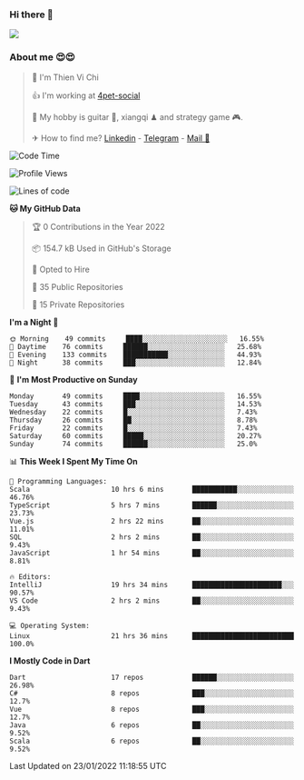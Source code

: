 ### Hi there 👋
![](https://media1.tenor.com/images/9aa4aee77151757a310fcdb4b8fd2a0a/tenor.gif?itemid=12671405)

### About me 😍😍

> 🙎 I'm Thien Vi Chi
> 
> 👍 I'm working at [4pet-social](https://github.com/4pet-social)
>
> 🥞 My hobby is guitar 🎸, xiangqi ♟ and strategy game 🎮.
> 
> ✈ How to find me? [Linkedin](https://www.linkedin.com/in/tvc12/) - [Telegram](https://t.me/yeutham212) - [Mail 📧](mailto:meomeocf98@gmail.com)
> 

<!--START_SECTION:waka-->
![Code Time](http://img.shields.io/badge/Code%20Time-3%2C369%20hrs%2045%20mins-blue)

![Profile Views](http://img.shields.io/badge/Profile%20Views-1-blue)

![Lines of code](https://img.shields.io/badge/From%20Hello%20World%20I%27ve%20Written-568%20Thousand%20lines%20of%20code-blue)

**🐱 My GitHub Data** 

> 🏆 0 Contributions in the Year 2022
 > 
> 📦 154.7 kB Used in GitHub's Storage 
 > 
> 💼 Opted to Hire
 > 
> 📜 35 Public Repositories 
 > 
> 🔑 15 Private Repositories  
 > 
**I'm a Night 🦉** 

```text
🌞 Morning    49 commits     ████░░░░░░░░░░░░░░░░░░░░░   16.55% 
🌆 Daytime    76 commits     ██████░░░░░░░░░░░░░░░░░░░   25.68% 
🌃 Evening    133 commits    ███████████░░░░░░░░░░░░░░   44.93% 
🌙 Night      38 commits     ███░░░░░░░░░░░░░░░░░░░░░░   12.84%

```
📅 **I'm Most Productive on Sunday** 

```text
Monday       49 commits     ████░░░░░░░░░░░░░░░░░░░░░   16.55% 
Tuesday      43 commits     ███░░░░░░░░░░░░░░░░░░░░░░   14.53% 
Wednesday    22 commits     █░░░░░░░░░░░░░░░░░░░░░░░░   7.43% 
Thursday     26 commits     ██░░░░░░░░░░░░░░░░░░░░░░░   8.78% 
Friday       22 commits     █░░░░░░░░░░░░░░░░░░░░░░░░   7.43% 
Saturday     60 commits     █████░░░░░░░░░░░░░░░░░░░░   20.27% 
Sunday       74 commits     ██████░░░░░░░░░░░░░░░░░░░   25.0%

```


📊 **This Week I Spent My Time On** 

```text
💬 Programming Languages: 
Scala                    10 hrs 6 mins       ███████████░░░░░░░░░░░░░░   46.76% 
TypeScript               5 hrs 7 mins        ██████░░░░░░░░░░░░░░░░░░░   23.73% 
Vue.js                   2 hrs 22 mins       ██░░░░░░░░░░░░░░░░░░░░░░░   11.01% 
SQL                      2 hrs 2 mins        ██░░░░░░░░░░░░░░░░░░░░░░░   9.43% 
JavaScript               1 hr 54 mins        ██░░░░░░░░░░░░░░░░░░░░░░░   8.81%

🔥 Editors: 
IntelliJ                 19 hrs 34 mins      ██████████████████████░░░   90.57% 
VS Code                  2 hrs 2 mins        ██░░░░░░░░░░░░░░░░░░░░░░░   9.43%

💻 Operating System: 
Linux                    21 hrs 36 mins      █████████████████████████   100.0%

```

**I Mostly Code in Dart** 

```text
Dart                     17 repos            ██████░░░░░░░░░░░░░░░░░░░   26.98% 
C#                       8 repos             ███░░░░░░░░░░░░░░░░░░░░░░   12.7% 
Vue                      8 repos             ███░░░░░░░░░░░░░░░░░░░░░░   12.7% 
Java                     6 repos             ██░░░░░░░░░░░░░░░░░░░░░░░   9.52% 
Scala                    6 repos             ██░░░░░░░░░░░░░░░░░░░░░░░   9.52%

```



 Last Updated on 23/01/2022 11:18:55 UTC
<!--END_SECTION:waka-->